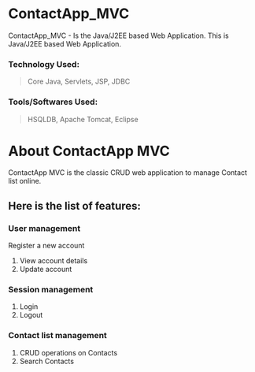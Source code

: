 # ContactApp_MVC
ContactApp_MVC - Is the Java/J2EE based Web Application.
This is Java/J2EE based Web Application.

### Technology Used:
>Core Java,
>Servlets,
>JSP,
>JDBC

### Tools/Softwares Used:
>HSQLDB,
>Apache Tomcat,
>Eclipse

# About ContactApp MVC

ContactApp MVC is the classic CRUD web application to manage Contact list online.

## Here is the list of features:

### User management

Register a new account
1. View account details
2. Update account

### Session management

1. Login
2. Logout

### Contact list management

1. CRUD operations on Contacts
2. Search Contacts
